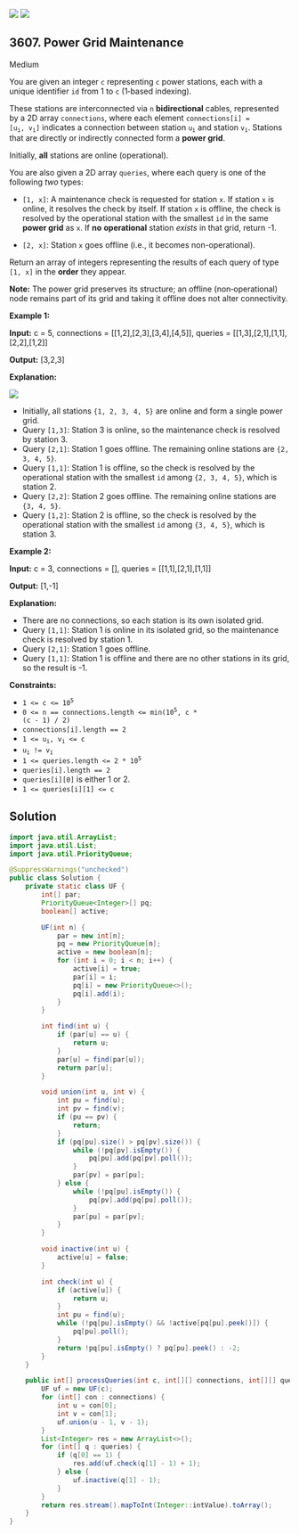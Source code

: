 [![](https://img.shields.io/github/stars/javadev/LeetCode-in-Java?label=Stars&style=flat-square)](https://github.com/javadev/LeetCode-in-Java)
[![](https://img.shields.io/github/forks/javadev/LeetCode-in-Java?label=Fork%20me%20on%20GitHub%20&style=flat-square)](https://github.com/javadev/LeetCode-in-Java/fork)

## 3607\. Power Grid Maintenance

Medium

You are given an integer `c` representing `c` power stations, each with a unique identifier `id` from 1 to `c` (1‑based indexing).

These stations are interconnected via `n` **bidirectional** cables, represented by a 2D array `connections`, where each element <code>connections[i] = [u<sub>i</sub>, v<sub>i</sub>]</code> indicates a connection between station <code>u<sub>i</sub></code> and station <code>v<sub>i</sub></code>. Stations that are directly or indirectly connected form a **power grid**.

Initially, **all** stations are online (operational).

You are also given a 2D array `queries`, where each query is one of the following _two_ types:

*   `[1, x]`: A maintenance check is requested for station `x`. If station `x` is online, it resolves the check by itself. If station `x` is offline, the check is resolved by the operational station with the smallest `id` in the same **power grid** as `x`. If **no** **operational** station _exists_ in that grid, return -1.
    
*   `[2, x]`: Station `x` goes offline (i.e., it becomes non-operational).
    

Return an array of integers representing the results of each query of type `[1, x]` in the **order** they appear.

**Note:** The power grid preserves its structure; an offline (non‑operational) node remains part of its grid and taking it offline does not alter connectivity.

**Example 1:**

**Input:** c = 5, connections = \[\[1,2],[2,3],[3,4],[4,5]], queries = \[\[1,3],[2,1],[1,1],[2,2],[1,2]]

**Output:** [3,2,3]

**Explanation:**

![](https://assets.leetcode.com/uploads/2025/04/15/powergrid.jpg)

*   Initially, all stations `{1, 2, 3, 4, 5}` are online and form a single power grid.
*   Query `[1,3]`: Station 3 is online, so the maintenance check is resolved by station 3.
*   Query `[2,1]`: Station 1 goes offline. The remaining online stations are `{2, 3, 4, 5}`.
*   Query `[1,1]`: Station 1 is offline, so the check is resolved by the operational station with the smallest `id` among `{2, 3, 4, 5}`, which is station 2.
*   Query `[2,2]`: Station 2 goes offline. The remaining online stations are `{3, 4, 5}`.
*   Query `[1,2]`: Station 2 is offline, so the check is resolved by the operational station with the smallest `id` among `{3, 4, 5}`, which is station 3.

**Example 2:**

**Input:** c = 3, connections = [], queries = \[\[1,1],[2,1],[1,1]]

**Output:** [1,-1]

**Explanation:**

*   There are no connections, so each station is its own isolated grid.
*   Query `[1,1]`: Station 1 is online in its isolated grid, so the maintenance check is resolved by station 1.
*   Query `[2,1]`: Station 1 goes offline.
*   Query `[1,1]`: Station 1 is offline and there are no other stations in its grid, so the result is -1.

**Constraints:**

*   <code>1 <= c <= 10<sup>5</sup></code>
*   <code>0 <= n == connections.length <= min(10<sup>5</sup>, c * (c - 1) / 2)</code>
*   `connections[i].length == 2`
*   <code>1 <= u<sub>i</sub>, v<sub>i</sub> <= c</code>
*   <code>u<sub>i</sub> != v<sub>i</sub></code>
*   <code>1 <= queries.length <= 2 * 10<sup>5</sup></code>
*   `queries[i].length == 2`
*   `queries[i][0]` is either 1 or 2.
*   `1 <= queries[i][1] <= c`

## Solution

```java
import java.util.ArrayList;
import java.util.List;
import java.util.PriorityQueue;

@SuppressWarnings("unchecked")
public class Solution {
    private static class UF {
        int[] par;
        PriorityQueue<Integer>[] pq;
        boolean[] active;

        UF(int n) {
            par = new int[n];
            pq = new PriorityQueue[n];
            active = new boolean[n];
            for (int i = 0; i < n; i++) {
                active[i] = true;
                par[i] = i;
                pq[i] = new PriorityQueue<>();
                pq[i].add(i);
            }
        }

        int find(int u) {
            if (par[u] == u) {
                return u;
            }
            par[u] = find(par[u]);
            return par[u];
        }

        void union(int u, int v) {
            int pu = find(u);
            int pv = find(v);
            if (pu == pv) {
                return;
            }
            if (pq[pu].size() > pq[pv].size()) {
                while (!pq[pv].isEmpty()) {
                    pq[pu].add(pq[pv].poll());
                }
                par[pv] = par[pu];
            } else {
                while (!pq[pu].isEmpty()) {
                    pq[pv].add(pq[pu].poll());
                }
                par[pu] = par[pv];
            }
        }

        void inactive(int u) {
            active[u] = false;
        }

        int check(int u) {
            if (active[u]) {
                return u;
            }
            int pu = find(u);
            while (!pq[pu].isEmpty() && !active[pq[pu].peek()]) {
                pq[pu].poll();
            }
            return !pq[pu].isEmpty() ? pq[pu].peek() : -2;
        }
    }

    public int[] processQueries(int c, int[][] connections, int[][] queries) {
        UF uf = new UF(c);
        for (int[] con : connections) {
            int u = con[0];
            int v = con[1];
            uf.union(u - 1, v - 1);
        }
        List<Integer> res = new ArrayList<>();
        for (int[] q : queries) {
            if (q[0] == 1) {
                res.add(uf.check(q[1] - 1) + 1);
            } else {
                uf.inactive(q[1] - 1);
            }
        }
        return res.stream().mapToInt(Integer::intValue).toArray();
    }
}
```